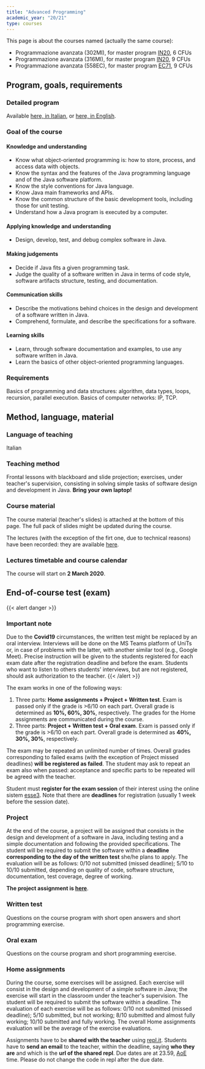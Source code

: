 ```yaml
---
title: "Advanced Programming"
academic_year: "20/21"
type: courses
---
```


This page is about the courses named (actually the same course):
- Programmazione avanzata (302MI), for master program [IN20](https://corsi.units.it/IN20/descrizione-corso), 6 CFUs
- Programmazione avanzata (316MI), for master program [IN20](https://corsi.units.it/IN20/descrizione-corso), 9 CFUs
- Programmazione avanzata (558EC), for master program [EC71](https://corsi.units.it/EC71/descrizione-corso), 9 CFUs

## Program, goals, requirements

### Detailed program
Available [here, in Italian](https://corsi.units.it/in20/modulo/programmazione-avanzata-316mi-2020-in205-ord-2016-informatica), or [here, in English](https://corsi.units.it/en/in20/teaching-unit/316mi-2020-in205-ord-2016-informatica).

### Goal of the course

#### Knowledge and understanding
- Know what object-oriented programming is: how to store, process, and access data with objects.
- Know the syntax and the features of the Java programming language and of the Java software platform.
- Know the style conventions for Java language.
- Know Java main frameworks and APIs.
- Know the common structure of the basic development tools, including those for unit testing.
- Understand how a Java program is executed by a computer.

#### Applying knowledge and understanding
- Design, develop, test, and debug complex software in Java.

#### Making judgements
- Decide if Java fits a given programming task.
- Judge the quality of a software written in Java in terms of code style, software artifacts structure, testing, and documentation.

#### Communication skills
- Describe the motivations behind choices in the design and development of a software written in Java.
- Comprehend, formulate, and describe the specifications for a software.

#### Learning skills
- Learn, through software documentation and examples, to use any software written in Java.
- Learn the basics of other object-oriented programming languages.

### Requirements
Basics of programming and data structures: algorithm, data types, loops, recursion, parallel execution.
Basics of computer networks: IP, TCP.

## Method, language, material

### Language of teaching
Italian

### Teaching method
Frontal lessons with blackboard and slide projection; exercises, under teacher's supervision, consisting in solving simple tasks of software design and development in Java.
**Bring your own laptop!**

### Course material
The course material (teacher's slides) is attached at the bottom of this page.
The full pack of slides might be updated during the course.

The lectures (with the exception of the firt one, due to technical reasons) have been recorded: they are available [here](https://youtube.com/playlist?list=PLTYLIjLghlitd4re0KtZq8nof7XsRFRTq).

### Lectures timetable and course calendar
The course will start on **2 March 2020**.

## End-of-course test (exam)
{{< alert danger >}}
### Important note
Due to the **Covid19** circumstances, the written test might be replaced by an oral interview.
Interviews will be done on the MS Teams platform of UniTs or, in case of problems with the latter, with another similar tool (e.g., Google Meet).
Precise instruction will be given to the students registered for each exam date after the registration deadline and before the exam.
Students who want to listen to others students' interviews, but are not registered, should ask authorization to the teacher.
{{< /alert >}}

The exam works in one of the following ways:
1. Three parts: **Home assignments + Project + Written test**.
Exam is passed only if the grade is >6/10 on each part. Overall grade is determined as **10%, 60%, 30%**, respectively.
The grades for the Home assignments are communicated during the course.
2. Three parts: **Project + Written test + Oral exam**.
Exam is passed only if the grade is >6/10 on each part.
Overall grade is determined as **40%, 30%, 30%**, respectively.

The exam may be repeated an unlimited number of times.
Overall grades corresponding to failed exams (with the exception of Project missed deadlines) **will be registered as failed**.
The student may ask to repeat an exam also when passed: acceptance and specific parts to be repeated will be agreed with the teacher.

Student must **register for the exam session** of their interest using the online sistem [esse3](https://esse3.units.it/).
Note that there are **deadlines** for registration (usually 1 week before the session date).

### Project
At the end of the course, a project will be assigned that consists in the design and development of a software in Java, including testing and a simple documentation and following the provided specifications.
The student will be required to submit the software within a **deadline corresponding to the day of the written test** she/he plans to apply.
The evaluation will be as follows: 0/10 not submitted (missed deadline); 5/10 to 10/10 submitted, depending on quality of code, software structure, documentation, test coverage, degree of working.

**The project assignment is [here](project/)**.

### Written test
Questions on the course program with short open answers and short programming exercise.

### Oral exam
Questions on the course program and short programming exercise.

### Home assignments
During the course, some exercises will be assigned.
Each exercise will consist in the design and development of a simple software in Java; the exercise will start in the classroom under the teacher's supervision.
The student will be required to submit the software within a deadline.
The evaluation of each exercise will be as follows: 0/10 not submitted (missed deadline); 5/10 submitted, but not working; 8/10 submitted and almost fully working; 10/10 submitted and fully working.
The overall Home assignments evaluation will be the average of the exercise evaluations.

Assignments have to be **shared with the teacher** using [repl.it](http://repl.it/).
Students have to **send an email** to the teacher, within the deadline, saying **who they are** and which is the **url of the shared repl**.
Due dates are at 23.59, [AoE](https://en.wikipedia.org/wiki/Anywhere_on_Earth) time.
Please do not change the code in repl after the due date.
